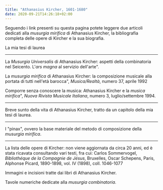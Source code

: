 ```yaml
---
title: "Athanasius Kircher, 1601-1680"
date: 2020-09-21T14:26:18+02:00
---
```


Seguendo i link presenti su questa pagina potete leggere due articoli dedicati alla _musurgia mirifica_ di Athanasius Kircher, la bibliografia completa delle opere di Kircher e la sua biografia.

La mia tesi di laurea <a href="/tesi/"><i class="fa fa-chevron-right"></i><i class="fa fa-chevron-right"></i></a>

<hr>

La _Musurgia Universalis_ di Athanasius Kircher: aspetti della combinatoria nel Seicento. L'_ars magna_ al servizio dell'arte". <a href="/articoli/ars_magna/"><i class="fa fa-chevron-right"></i><i class="fa fa-chevron-right"></i></a>

La _musurgia mirifica_ di Athanasius Kircher: la composizione musicale alla portata di tutti nell'età barocca", _Musica/Realtà_, numero 37, aprile 1992 <a href="/articoli/mirifica/"><i class="fa fa-chevron-right"></i><i class="fa fa-chevron-right"></i></a>

Comporre senza conoscere la musica: Athanasius Kircher e la _musica mirifica_&#34;, _Nuova Rivista Musicale Italiana_, numero 3, luglio/settembre 1994. <a href="/articoli/comporre/"><i class="fa fa-chevron-right"></i><i class="fa fa-chevron-right"></i></a>

<hr>

Breve sunto della vita di Athanasius Kircher, tratto da un capitolo della mia tesi di laurea.</a> <a href="{{ path('kircher_vita') }}"><i class="fa fa-chevron-right"></i><i class="fa fa-chevron-right"></i></a>

<hr>

I "pinax", ovvero la base materiale del metodo di composizione della _musurgia mirifica_. <a href="/pinax/"><i class="fa fa-chevron-right"></i><i class="fa fa-chevron-right"></i></a>

<hr>

La lista delle opere di Kircher: non viene aggiornata da circa 20 anni, ed è stata ricavata consultando vari testi, fra cui: Carlos Sommervogel, _Bibliothéque de la Compagnie de Jésus_, Bruxelles, Oscar Schepens, Paris, Alphonse Picard, 1890-1898, vol. IV (1898), coll. 1046-1077 <a href="/opere/"><i class="fa fa-chevron-right"></i><i class="fa fa-chevron-right"></i></a>

Immagini e incisioni tratte dai libri di Athanasius Kircher. <a href="/immagini/"><i class="fa fa-chevron-right"></i><i class="fa fa-chevron-right"></i></a>

Tavole numeriche dedicate alla _musurgia combinatoria_. <a href="/tavole/"><i class="fa fa-chevron-right"></i><i class="fa fa-chevron-right"></i></a>
